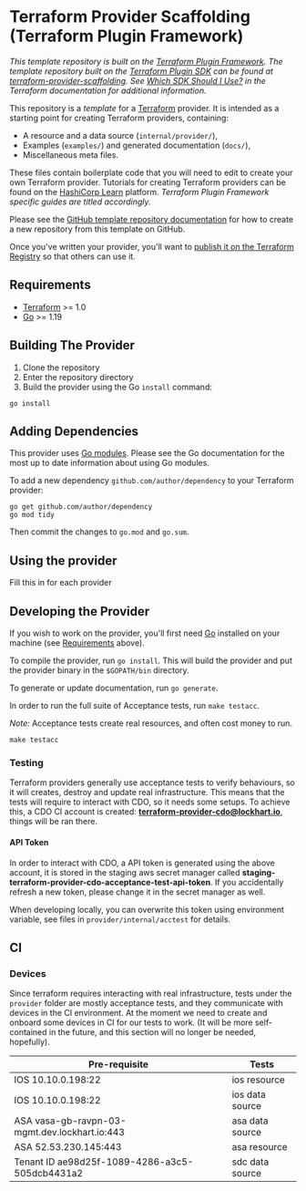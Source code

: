 # Terraform Provider Scaffolding (Terraform Plugin Framework)

_This template repository is built on the [Terraform Plugin Framework](https://github.com/hashicorp/terraform-plugin-framework). The template repository built on the [Terraform Plugin SDK](https://github.com/hashicorp/terraform-plugin-sdk) can be found at [terraform-provider-scaffolding](https://github.com/hashicorp/terraform-provider-scaffolding). See [Which SDK Should I Use?](https://www.terraform.io/docs/plugin/which-sdk.html) in the Terraform documentation for additional information._

This repository is a _template_ for a [Terraform](https://www.terraform.io) provider. It is intended as a starting point for creating Terraform providers, containing:

- A resource and a data source (`internal/provider/`),
- Examples (`examples/`) and generated documentation (`docs/`),
- Miscellaneous meta files.

These files contain boilerplate code that you will need to edit to create your own Terraform provider. Tutorials for creating Terraform providers can be found on the [HashiCorp Learn](https://learn.hashicorp.com/collections/terraform/providers-plugin-framework) platform. _Terraform Plugin Framework specific guides are titled accordingly._

Please see the [GitHub template repository documentation](https://help.github.com/en/github/creating-cloning-and-archiving-repositories/creating-a-repository-from-a-template) for how to create a new repository from this template on GitHub.

Once you've written your provider, you'll want to [publish it on the Terraform Registry](https://www.terraform.io/docs/registry/providers/publishing.html) so that others can use it.

## Requirements

- [Terraform](https://www.terraform.io/downloads.html) >= 1.0
- [Go](https://golang.org/doc/install) >= 1.19

## Building The Provider

1. Clone the repository
1. Enter the repository directory
1. Build the provider using the Go `install` command:

```shell
go install
```

## Adding Dependencies

This provider uses [Go modules](https://github.com/golang/go/wiki/Modules).
Please see the Go documentation for the most up to date information about using Go modules.

To add a new dependency `github.com/author/dependency` to your Terraform provider:

```shell
go get github.com/author/dependency
go mod tidy
```

Then commit the changes to `go.mod` and `go.sum`.

## Using the provider

Fill this in for each provider

## Developing the Provider

If you wish to work on the provider, you'll first need [Go](http://www.golang.org) installed on your machine (see [Requirements](#requirements) above).

To compile the provider, run `go install`. This will build the provider and put the provider binary in the `$GOPATH/bin` directory.

To generate or update documentation, run `go generate`.

In order to run the full suite of Acceptance tests, run `make testacc`.

_Note:_ Acceptance tests create real resources, and often cost money to run.

```shell
make testacc
```

### Testing

Terraform providers generally use acceptance tests to verify behaviours, so it will creates, destroy and update real infrastructure. This means that the tests will require to interact with CDO, so it needs some setups.
To achieve this, a CDO CI account is created: **terraform-provider-cdo@lockhart.io**, things will be ran there.

#### API Token

In order to interact with CDO, a API token is generated using the above account, it is stored in the staging aws secret manager called **staging-terraform-provider-cdo-acceptance-test-api-token**. If you accidentally refresh a new token, please change it in the secret manager as well.

When developing locally, you can overwrite this token using environment variable, see files in `provider/internal/acctest` for details.

## CI

### Devices

Since terraform requires interacting with real infrastructure, tests under the `provider` folder are mostly acceptance tests, and they communicate with devices in the CI environment. At the moment we need to create and onboard some devices in CI for our tests to work. (It will be more self-contained in the future, and this section will no longer be needed, hopefully).

| Pre-requisite                                  | Tests           |
| ---------------------------------------------- | --------------- |
| IOS 10.10.0.198:22                             | ios resource    |
| IOS 10.10.0.198:22                             | ios data source |
| ASA vasa-gb-ravpn-03-mgmt.dev.lockhart.io:443  | asa data source |
| ASA 52.53.230.145:443                          | asa resource    |
| Tenant ID ae98d25f-1089-4286-a3c5-505dcb4431a2 | sdc data source |
